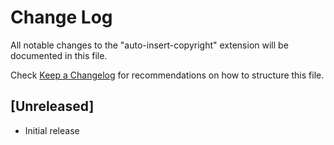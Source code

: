 # Change Log

All notable changes to the "auto-insert-copyright" extension will be documented in this file.

Check [Keep a Changelog](http://keepachangelog.com/) for recommendations on how to structure this
file.

## [Unreleased]

- Initial release
